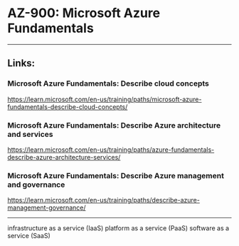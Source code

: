 # AZ-900: Microsoft Azure Fundamentals

---

## **Links:**

### Microsoft Azure Fundamentals: Describe cloud concepts
https://learn.microsoft.com/en-us/training/paths/microsoft-azure-fundamentals-describe-cloud-concepts/

### Microsoft Azure Fundamentals: Describe Azure architecture and services
https://learn.microsoft.com/en-us/training/paths/azure-fundamentals-describe-azure-architecture-services/

### Microsoft Azure Fundamentals: Describe Azure management and governance
https://learn.microsoft.com/en-us/training/paths/describe-azure-management-governance/

---

infrastructure as a service (IaaS)
platform as a service (PaaS)
software as a service (SaaS)